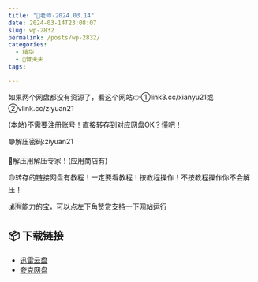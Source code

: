 ```yaml
---
title: "🌸老师-2024.03.14"
date: 2024-03-14T23:08:07
slug: wp-2832
permalink: /posts/wp-2832/
categories:
  - 精华
  - 🌸臂夫夫
tags:

---
```


如果两个网盘都没有资源了，看这个网站👉①link3.cc/xianyu21或②vlink.cc/ziyuan21

(本站)不需要注册账号！直接转存到对应网盘OK？懂吧！

🟢解压密码:ziyuan21

🔵解压用解压专家！(应用商店有)

🟡转存的链接网盘有教程！一定要看教程！按教程操作！不按教程操作你不会解压！

💰🈶能力的宝，可以点左下角赞赏支持一下网站运行

## 📦 下载链接
- [迅雷云盘](https://blziyuan21.com/pay-download/2832?key=a3fb803d18&down_id=0)
- [夸克网盘](https://blziyuan21.com/pay-download/2832?key=a3fb803d18&down_id=1)

